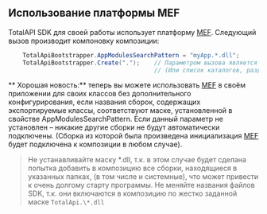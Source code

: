 Использование платформы MEF
--------------------------------------------------------
TotalAPI SDK для своей работы использует платформу [MEF](http://bit.do/bE73V).
Следующий вызов производит компоновку композиции:
```C#    
    TotalApiBootstrapper.AppModulesSearchPattern = "myApp.*.dll";
    TotalApiBootstrapper.Create(".");    // Параметром вызова является каталог, в котором находятся файлы SDK. 
                                         // (Или список каталогов, разделённых точкой с запятой).
```
 ** Хорошая новость:**  теперь вы можете использовать [MEF](http://bit.do/bE73V) в своём приложении для своих классов без дополнительного конфигурирования, если названия сборок, содержащих экспортируемые классы, соответствуют маске, установленной в свойстве AppModulesSearchPattern. Если данный параметр не установлен – никакие другие сборки не будут автоматически подключены. (Сборка из которой была произведена инициализация [MEF](http://bit.do/bE73V) будет подключена к композиции в любом случае). 
> Не устанавливайте маску *.dll, т.к. в этом случае будет сделана попытка добавить в композицию все сборки, находящиеся в указанных папках, (в том числе и системные), что может привести к очень долгому старту программы.
> Не меняйте названия файлов SDK, т.к. они включаются в композицию по жестко заданной маске  `TotalApi.\*.dll`

